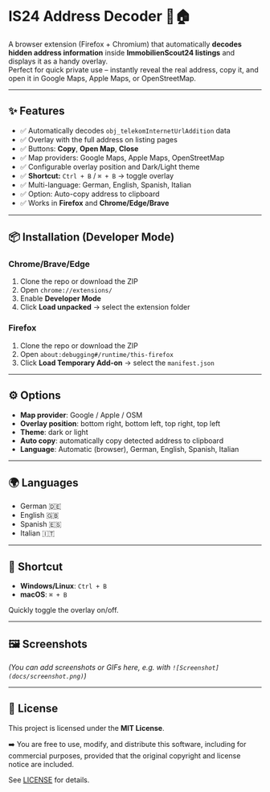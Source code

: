 # IS24 Address Decoder 🔎🏠

A browser extension (Firefox + Chromium) that automatically **decodes hidden address information** inside **ImmobilienScout24 listings** and displays it as a handy overlay.  
Perfect for quick private use – instantly reveal the real address, copy it, and open it in Google Maps, Apple Maps, or OpenStreetMap.

---

## ✨ Features
- ✅ Automatically decodes `obj_telekomInternetUrlAddition` data
- ✅ Overlay with the full address on listing pages
- ✅ Buttons: **Copy**, **Open Map**, **Close**
- ✅ Map providers: Google Maps, Apple Maps, OpenStreetMap
- ✅ Configurable overlay position and Dark/Light theme
- ✅ **Shortcut:** `Ctrl + B` / `⌘ + B` → toggle overlay
- ✅ Multi-language: German, English, Spanish, Italian
- ✅ Option: Auto-copy address to clipboard
- ✅ Works in **Firefox** and **Chrome/Edge/Brave**

---

## 📦 Installation (Developer Mode)

### Chrome/Brave/Edge
1. Clone the repo or download the ZIP  
2. Open `chrome://extensions/`  
3. Enable **Developer Mode**  
4. Click **Load unpacked** → select the extension folder  

### Firefox
1. Clone the repo or download the ZIP  
2. Open `about:debugging#/runtime/this-firefox`  
3. Click **Load Temporary Add-on** → select the `manifest.json`  

---

## ⚙️ Options
- **Map provider**: Google / Apple / OSM  
- **Overlay position**: bottom right, bottom left, top right, top left  
- **Theme**: dark or light  
- **Auto copy**: automatically copy detected address to clipboard  
- **Language**: Automatic (browser), German, English, Spanish, Italian  

---

## 🌍 Languages
- German 🇩🇪  
- English 🇬🇧  
- Spanish 🇪🇸  
- Italian 🇮🇹  

---

## 🔑 Shortcut
- **Windows/Linux**: `Ctrl + B`  
- **macOS**: `⌘ + B`  

Quickly toggle the overlay on/off.

---

## 🖼️ Screenshots
*(You can add screenshots or GIFs here, e.g. with `![Screenshot](docs/screenshot.png)`)*

---

## 📜 License
This project is licensed under the **MIT License**.  

➡️ You are free to use, modify, and distribute this software, including for commercial purposes, provided that the original copyright and license notice are included.  

See [LICENSE](LICENSE) for details.
